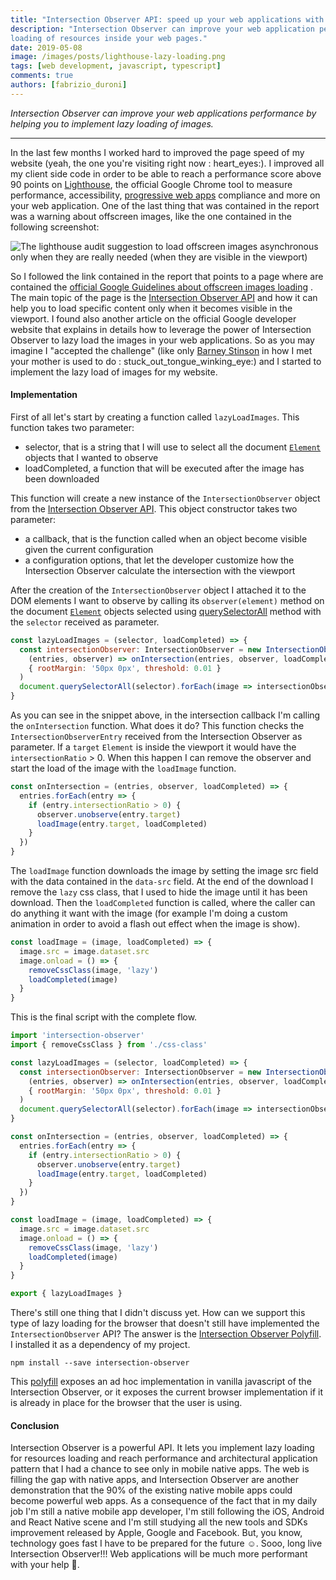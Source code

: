 ```yaml
---
title: "Intersection Observer API: speed up your web applications with lazy loading"
description: "Intersection Observer can improve your web application performance by helping you to implement lazy
loading of resources inside your web pages."
date: 2019-05-08
image: /images/posts/lighthouse-lazy-loading.png
tags: [web development, javascript, typescript]
comments: true
authors: [fabrizio_duroni]
---
```


*Intersection Observer can improve your web applications performance by helping you to implement lazy loading of
images.*

---

In the last few months I worked hard to improved the page speed of my website (yeah, the one you're visiting right now :
heart_eyes:). I improved all my client side code in order to be able to reach a performance score above 90 points
on [Lighthouse](https://developers.google.com/web/tools/lighthouse/), the official Google Chrome tool to measure
performance,
accessibility, [progressive web apps](/2019/03/03/github-pages-progressive-web-app/ "progressive web app")
compliance and more on your web application. One of the last thing that was contained in the report was a warning about
offscreen images, like the one contained in the following screenshot:

![The lighthouse audit suggestion to load offscreen images asynchronous only when they are really needed (when they are visible in the viewport)](../images/posts/intersection-observer-offscreen-audit.jpg)

So I followed the link contained in the report that points to a page where are contained
the [official Google Guidelines about offscreen images loading](https://developers.google.com/web/tools/lighthouse/audits/offscreen-images)
. The main topic of the page is
the [Intersection Observer API](https://developer.mozilla.org/en-US/docs/Web/API/Intersection_Observer_API) and how it
can help you to load specific content only when it becomes visible in the viewport. I found also another article on the
official Google developer website that explains in details how to leverage the power of Intersection Observer to lazy
load the images in your web applications. So as you may imagine I "accepted the challenge" (like
only [Barney Stinson](https://en.wikipedia.org/wiki/Barney_Stinson) in how I met your mother is used to do :
stuck_out_tongue_winking_eye:) and I started to implement the lazy load of images for my website.

#### Implementation

First of all let's start by creating a function called `lazyLoadImages`. This function takes two parameter:

* selector, that is a string that I will use to select all the
  document [`Element`](https://developer.mozilla.org/en-US/docs/Web/API/Element "document element") objects that I
  wanted to observe
* loadCompleted, a function that will be executed after the image has been downloaded

This function will create a new instance of the `IntersectionObserver` object from
the [Intersection Observer API](https://developer.mozilla.org/en-US/docs/Web/API/Intersection_Observer_API). This object
constructor takes two parameter:

* a callback, that is the function called when an object become visible given the current configuration
* a configuration options, that let the developer customize how the Intersection Observer calculate the intersection
  with the viewport

After the creation of the `IntersectionObserver` object I attached it to the DOM elements I want to observe by calling
its `observer(element)` method on the
document [`Element`](https://developer.mozilla.org/en-US/docs/Web/API/Element "document element") objects selected
using [querySelectorAll](https://developer.mozilla.org/en-US/docs/Web/API/Document/querySelectorAll "document querySelectorAll")
method with the `selector` received as parameter.

```javascript
const lazyLoadImages = (selector, loadCompleted) => {
  const intersectionObserver: IntersectionObserver = new IntersectionObserver(
    (entries, observer) => onIntersection(entries, observer, loadCompleted),
    { rootMargin: '50px 0px', threshold: 0.01 }
  )
  document.querySelectorAll(selector).forEach(image => intersectionObserver.observe(image))
}
```

As you can see in the snippet above, in the intersection callback I'm calling the `onIntersection` function. What does
it do? This function checks the `IntersectionObserverEntry` received from the Intersection Observer as parameter. If
a `target` `Element` is inside the viewport it would have the `intersectionRatio` > 0. When this happen I can remove the
observer and start the load of the image with the `loadImage` function.

```javascript
const onIntersection = (entries, observer, loadCompleted) => {
  entries.forEach(entry => {
    if (entry.intersectionRatio > 0) {
      observer.unobserve(entry.target)
      loadImage(entry.target, loadCompleted)
    }
  })
}
```

The `loadImage` function downloads the image by setting the image src field with the data contained in the `data-src`
field. At the end of the download I remove the `lazy` css class, that I used to hide the image until it has been
download. Then the `loadCompleted` function is called, where the caller can do anything it want with the image (for
example I'm doing a custom animation in order to avoid a flash out effect when the image is show).

```javascript
const loadImage = (image, loadCompleted) => {
  image.src = image.dataset.src
  image.onload = () => {
    removeCssClass(image, 'lazy')
    loadCompleted(image)
  }
}
```

This is the final script with the complete flow.

```javascript
import 'intersection-observer'
import { removeCssClass } from './css-class'

const lazyLoadImages = (selector, loadCompleted) => {
  const intersectionObserver: IntersectionObserver = new IntersectionObserver(
    (entries, observer) => onIntersection(entries, observer, loadCompleted),
    { rootMargin: '50px 0px', threshold: 0.01 }
  )
  document.querySelectorAll(selector).forEach(image => intersectionObserver.observe(image))
}

const onIntersection = (entries, observer, loadCompleted) => {
  entries.forEach(entry => {
    if (entry.intersectionRatio > 0) {
      observer.unobserve(entry.target)
      loadImage(entry.target, loadCompleted)
    }
  })
}

const loadImage = (image, loadCompleted) => {
  image.src = image.dataset.src
  image.onload = () => {
    removeCssClass(image, 'lazy')
    loadCompleted(image)
  }
}

export { lazyLoadImages }
```

There's still one thing that I didn't discuss yet. How can we support this type of lazy loading for the browser that
doesn't still have implemented the `IntersectionObserver` API? The answer is
the [Intersection Observer Polyfill](https://github.com/w3c/IntersectionObserver/tree/master/polyfill). I installed it
as a dependency of my project.

```shell
npm install --save intersection-observer
```

This [polyfill](https://en.wikipedia.org/wiki/Polyfill_(programming) "polyfill programming") exposes an ad hoc
implementation in vanilla javascript of the Intersection Observer, or it exposes the current browser implementation if
it is already in place for the browser that the user is using.

#### Conclusion

Intersection Observer is a powerful API. It lets you implement lazy loading for resources loading and reach performance
and architectural application pattern that I had a chance to see only in mobile native apps. The web is filling the gap
with native apps, and Intersection Observer are another demonstration that the 90% of the existing native mobile apps
could become powerful web apps. As a consequence of the fact that in my daily job I'm still a native mobile app
developer, I'm still following the iOS, Android and React Native scene and I'm still studying all the new tools and SDKs
improvement released by Apple, Google and Facebook. But, you know, technology goes fast I have to be prepared for the
future :relaxed:. Sooo, long live Intersection Observer!!! Web applications will be much more performant with your
help :green_heart:.
